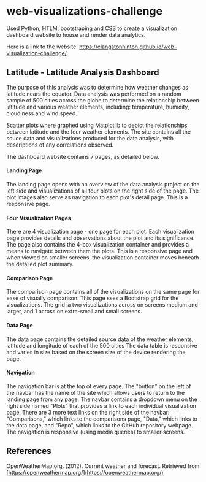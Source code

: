 # web-visualizations-challenge
Used Python, HTLM, bootstraping and CSS to create a visualization dashboard website to house and render data analytics.

Here is a link to the website:  https://clangstonhinton.github.io/web-visualization-challenge/



## Latitude - Latitude Analysis Dashboard

The purpose of this analysis was to determine how weather changes as latitude nears the equator.
Data analysis was performed on a random sample of 500 cities across the globe to determine the relationship between latitude and various weather elements, including: temperature, humidity, cloudiness and wind speed. 

Scatter plots where graphed using Matplotlib to depict the relationships between latitude and the four weather elements. The site contains all the souce data and visualizations produced for the data analysis, with descriptions of any correlations observed.
 
The dashboard website contains 7 pages, as detailed below.

#### Landing Page
The landing page opens with an overview of the data analysis project on the left side and visualizations of all four plots on the right side of the page. The plot images also serve as navigation to each plot's detail page. This is a responsive page.

    
    
#### Four Visualization Pages
There are 4 visualization page - one page for each plot. Each visualization page provides details and observations about the plot and its significance. The page also contains the 4-box visualization container and provides a means to navigate between them the plots. This is a responsive page and when viewed on smaller screens, the visualization container moves beneath the detailed plot summary.
    

#### Comparison Page
The comparison page contains all of the visualizations on the same page for ease of visually comparison. This page sses a Bootstrap grid for the visualizations. The grid ia two visualizations across on screens medium and larger, and 1 across on extra-small and small screens.
    
    
    
#### Data Page
The data page contains the detailed source data of the weather elements, latitude and longitude of each of the 500 cities  The data table is responsive and varies in size based on the screen size of the device rendering the page.



#### Navigation 
The navigation bar is at the top of every page. The "button" on the left of the navbar has the name of the site which allows users to return to the landing page from any page. The navbar contains a dropdown menu on the right side named "Plots" that provides a link to each individual visualization page. There are 3 more text links on the right side of the navbar: "Comparisons," which links to the comparisons page, "Data," which links to the data page, and "Repo", which links to the GitHub repository webpage. The navigation is responsive (using media queries) to smaller screens.


## References

OpenWeatherMap.org. (2012). Сurrent weather and forecast. Retrieved from [https://openweathermap.org/](https://openweathermap.org/)



